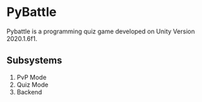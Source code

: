 # PyBattle
Pybattle is a programming quiz game developed on Unity Version 2020.1.6f1.

## Subsystems
1. PvP Mode
2. Quiz Mode
3. Backend
